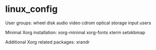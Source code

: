 # linux_config

User groups: wheel disk audio video cdrom optical storage input users

Minimal Xorg installation: xorg-minimal xorg-fonts xterm setxkbmap

Additional Xorg related packages: xrandr 

